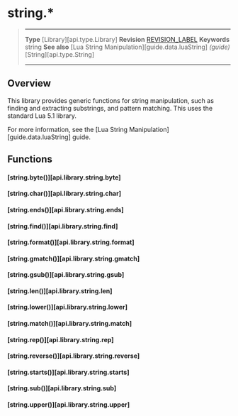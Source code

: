 
# string.*

> --------------------- ------------------------------------------------------------------------------------------
> __Type__              [Library][api.type.Library]
> __Revision__          [REVISION_LABEL](REVISION_URL)
> __Keywords__          string
> __See also__          [Lua String Manipulation][guide.data.luaString] _(guide)_
>						[String][api.type.String]
> --------------------- ------------------------------------------------------------------------------------------

## Overview

This library provides generic functions for string manipulation, such as finding and extracting substrings, and pattern matching. This uses the standard Lua 5.1 library.

For more information, see the [Lua String Manipulation][guide.data.luaString] guide.

## Functions

#### [string.byte()][api.library.string.byte]

#### [string.char()][api.library.string.char]

#### [string.ends()][api.library.string.ends]

#### [string.find()][api.library.string.find]

#### [string.format()][api.library.string.format]

#### [string.gmatch()][api.library.string.gmatch]

#### [string.gsub()][api.library.string.gsub]

#### [string.len()][api.library.string.len]

#### [string.lower()][api.library.string.lower]

#### [string.match()][api.library.string.match]

#### [string.rep()][api.library.string.rep]

#### [string.reverse()][api.library.string.reverse]

#### [string.starts()][api.library.string.starts]

#### [string.sub()][api.library.string.sub]

#### [string.upper()][api.library.string.upper]

